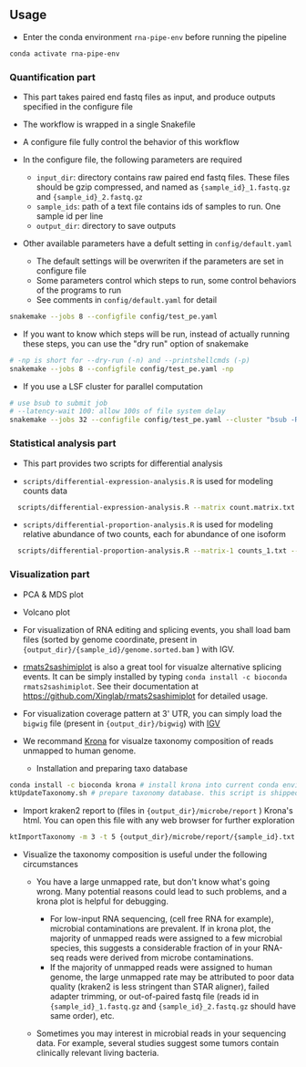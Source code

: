 ## Usage

- Enter the conda environment `rna-pipe-env` before running the pipeline

```bash
conda activate rna-pipe-env
```

### Quantification part

- This part takes paired end fastq files as input, and produce outputs specified in the configure file

- The workflow is wrapped in a single Snakefile 

- A configure file fully control the behavior of this workflow

- In the configure file, the following parameters are required
  - `input_dir`: directory contains raw paired end fastq files. These files should be gzip compressed, and named as `{sample_id}_1.fastq.gz` and `{sample_id}_2.fastq.gz`
  - `sample_ids`: path of a text file contains ids of samples to run. One sample id per line
  - `output_dir`: directory to save outputs

- Other available parameters have a defult setting in `config/default.yaml`
  - The default settings will be overwriten if the parameters are set in configure file
  - Some parameters control which steps to run, some control behaviors of the programs to run
  - See comments in `config/default.yaml` for detail

```bash
snakemake --jobs 8 --configfile config/test_pe.yaml
```

- If you want to know which steps will be run, instead of actually running these steps, you can use the "dry run" option of snakemake

```bash
# -np is short for --dry-run (-n) and --printshellcmds (-p) 
snakemake --jobs 8 --configfile config/test_pe.yaml -np
```

- If you use a LSF cluster for parallel computation

```bash
# use bsub to submit job 
# --latency-wait 100: allow 100s of file system delay
snakemake --jobs 32 --configfile config/test_pe.yaml --cluster "bsub -R span[hosts=1] -q queue_name -n {threads}" --latency-wait 100 
```

### Statistical analysis part

- This part provides two scripts for differential analysis

- `scripts/differential-expression-analysis.R` is used for modeling counts data

```bash
  scripts/differential-expression-analysis.R --matrix count.matrix.txt --label-field label [--covariate-fields batch] --normalize TMM --output diff.table.txt --metadata metadata.txt --case-label T --control-label N --test edger-glmlrt
```

- `scripts/differential-proportion-analysis.R` is used for modeling relative abundance of two counts, each for abundance of one isoform

```bash
  scripts/differential-proportion-analysis.R --matrix-1 counts_1.txt --matrix-2 counts_2.txt --metadata metadata.txt --label-field label [--covariate-fields batch] --case-label T --control-label N --output diff.table.txt --cores 8
```


### Visualization part

- PCA & MDS plot

- Volcano plot

- For visualization of RNA editing and splicing events, you shall load bam files (sorted by genome coordinate, present in `{output_dir}/{sample_id}/genome.sorted.bam` ) with IGV. 

- [rmats2sashimiplot](https://github.com/Xinglab/rmats2sashimiplot) is also a great tool for visualze alternative splicing events. It can be simply installed by typing `conda install -c bioconda rmats2sashimiplot`. See their documentation at <https://github.com/Xinglab/rmats2sashimiplot> for detailed usage.

- For visualization coverage pattern at 3' UTR, you can simply load the `bigwig` file (present in `{output_dir}/bigwig`) with [IGV](https://software.broadinstitute.org/software/igv/)


- We recommand [Krona](https://github.com/marbl/Krona) for visualze taxonomy composition of reads unmapped to human genome. 
  - Installation and preparing taxo database
```bash
conda install -c bioconda krona # install krona into current conda environment
ktUpdateTaxonomy.sh # prepare taxonomy database. this script is shipped with krona
```

  - Import kraken2 report to (files in `{output_dir}/microbe/report` ) Krona's html. You can open this file with any web browser for further exploration 

```bash
ktImportTaxonomy -m 3 -t 5 {output_dir}/microbe/report/{sample_id}.txt -o krona.html
```

- Visualize the taxonomy composition is useful under the following circumstances

  - You have a large unmapped rate, but don't know what's going wrong. Many potential reasons could lead to such problems, and a krona plot is helpful for debugging. 
    - For low-input RNA sequencing, (cell free RNA for example), microbial contaminations are prevalent. If in krona plot, the majority of unmapped reads were assigned to a few microbial species, this suggests a considerable fraction of in your RNA-seq reads were derived from microbe contaminations.
    - If the majority of unmapped reads were assigned to human genome, the large unmapped rate may be attributed to poor data quality (kraken2 is less stringent than STAR aligner), failed adapter trimming, or out-of-paired fastq file (reads id in `{sample_id}_1.fastq.gz` and `{sample_id}_2.fastq.gz` should have same order), etc.

  - Sometimes you may interest in microbial reads in your sequencing data. For example, several studies suggest some tumors contain clinically relevant living bacteria.


